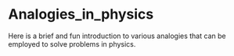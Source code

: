 # Analogies_in_physics
Here is a brief and fun introduction to various analogies that can be employed to solve problems in physics.
